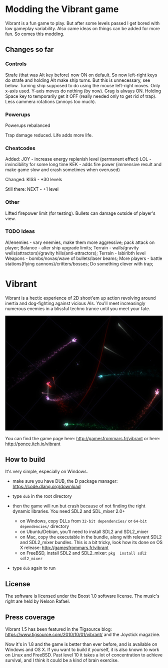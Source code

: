 # Modding the Vibrant game

Vibrant is a fun game to play. But after some levels passed I get bored with low gameplay variability. Also came ideas on things can be added for more fun. So comes this modding.

## Changes so far

### Controls

Strafe (that was Alt key before) now ON on default. So now left-right keys do strafe and holding Alt make ship turns. But this is unnecessary, see below.
Turning ship supposed to do using the mouse left-right moves. Only x-axis used. Y-axis moves do nothing (by now).
Grag is always ON. Holding Space key to temporarily get it OFF (really needed only to get rid of trap).
Less cammera rotations (annoys too much).

### Powerups

Powerups rebalanced

Trap damage reduced. Life adds more life.

### Cheatcodes

Added:
JOY - increase energy replenish level (permanent effect)
LOL - invincibility for some long time
KEK - adds fire power (immensive result and make game slow and crash sometimes when overused)

Changed:
KISS - +30 levels

Still there:
NEXT - +1 level


### Other

Lifted firepower limit (for testing).
Bullets can damage outside of player's view.

### TODO Ideas

AI/enemies - vary enemies, make them more aggressive; pack attack on player;
Balance - alter ship upgrade limits;
Terrain - walls/gravity wells(attractors)/gravity hills(anti-attractors);
Terrain - labiribth level
Weapons - bombs/novas/wave of bullets/laser beams;
More players - battle stations(flying cannons)/critters/bosses;
Do something clever with trap;

# Vibrant

Vibrant is a hectic experience of 2D shoot'em up action revolving around inertia and dog-fighting against vicious AIs. You'll meet increasingly numerous enemies in a blissful techno trance until you meet your fate.

![Vibrant game screenshot](screenshot.jpg)

You can find the game page here: http://gamesfrommars.fr/vibrant
or here: http://ponce.itch.io/vibrant

## How to build

It's very simple, especially on Windows.

- make sure you have DUB, the D package manager: https://code.dlang.org/download

- type `dub` in the root directory

- then the game will run but crash because of not finding the right dynamic libraries. You need SDL2 and SDL_mixer 2.0+
  * on Windows, copy DLLs from `32-bit dependencies/` or `64-bit dependencies/` directory
  * on Ubuntu/Debian, you'll need to install SDL2 and SDL2_mixer
  * on Mac, copy the executable in the bundle, along with relevant SDL2 and SDL2_mixer bundles. This is a bit tricky, look how its done on OS X release: http://gamesfrommars.fr/vibrant
  * on FreeBSD, install SDL2 and SDL2_mixer: `pkg  install sdl2 sdl2_mixer`

- type `dub` again to run

## License

The software is licensed under the Boost 1.0 software license.
The music's right are held by Nelson Rafael.

## Press coverage
Vibrant 1.5 has been featured in the Tigsource blog: https://www.tigsource.com/2010/10/01/vibrant/
and the Joystick magazine.

Now it's in 1.8 and the game is better than ever before, and is available on Windows and OS X.
If you want to build it yourself, it is also known to work on Linux and FreeBSD.
Past level 10 it takes a lot of concentration to achieve survival, and I think it could be a kind of brain exercise.
